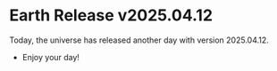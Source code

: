 # Earth Release v2025.04.12
Today, the universe has released another day with version 2025.04.12.
- Enjoy your day!
